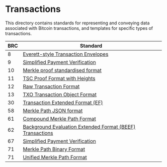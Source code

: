 # Transactions

This directory contains standards for representing and conveying data associated with Bitcoin transactions, and templates for specific types of transactions.

BRC | Standard
-----|------------------
8    | [Everett-style Transaction Envelopes](./0008.md)
9    | [Simplified Payment Verification](./0009.md)
10   | [Merkle proof standardised format](./0010.md)
11   | [TSC Proof Format with Heights](./0011.md)
12   | [Raw Transaction Format](./0012.md)
13   | [TXO Transaction Object Format](./0013.md)
30   | [Transaction Extended Format (EF)](./0030.md)
58   | [Merkle Path JSON format](./0058.md)
61   | [Compound Merkle Path Format](./0061.md)
62   | [Background Evaluation Extended Format (BEEF) Transactions](./0062.md)
67   | [Simplified Payment Verification](./0067.md)
71   | [Merkle Path Binary Format](./0071.md)
71   | [Unified Merkle Path Format](./0074.md)